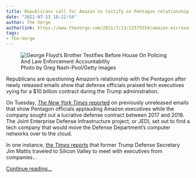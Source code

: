 ```yaml
---
title: Republicans call for Amazon to testify on Pentagon relationship
date: "2021-07-13 16:22:54"
author: The Verge
authorlink: https://www.theverge.com/2021/7/13/22575554/amazon-microsoft-jedi-contract-ken-buck-mike-lee-trump
tags:
- The-Verge
---
```

<figure>
      <img alt="George Floyd’s Brother Testifies Before House On Policing And Law Enforcement Accountability" src="https://cdn.vox-cdn.com/thumbor/QPHt3VysPutxcPNC3F0smm8KzGM=/0x0:3000x2000/1310x873/cdn.vox-cdn.com/uploads/chorus_image/image/69576230/1219099045.0.jpg" />
        <figcaption>Photo by Greg Nash-Pool/Getty Images</figcaption>
    </figure>

  <p id="OifnVL">Republicans are questioning Amazon’s relationship with the Pentagon after newly released emails show that defense officials praised tech executives vying for a $10 billion contract during the Trump administration.</p>
<p id="92PnzZ">On Tuesday, <a href="https://www.nytimes.com/2021/07/13/us/politics/amazon-jedi-contract.html?partner=slack&amp;smid=sl-share"><em>The New York Times </em>reported</a> on previously unreleased emails that show Pentagon officials applauding Amazon executives while the company sought out a lucrative defense contract between 2017 and 2018. The Joint Enterprise Defense Infrastructure project, or JEDI, set out to find a tech company that would move the Defense Department’s computer networks over to the cloud. </p>
<p id="V1FiF6">In one instance, <a href="https://www.nytimes.com/2021/07/13/us/politics/amazon-jedi-contract.html?partner=slack&amp;smid=sl-share">the<em> Times </em>reports</a> that former Trump Defense Secretary Jim Mattis traveled to Silicon Valley to meet with executives from companies...</p>
  <p>
    <a href="https://www.theverge.com/2021/7/13/22575554/amazon-microsoft-jedi-contract-ken-buck-mike-lee-trump">Continue reading&hellip;</a>
  </p>